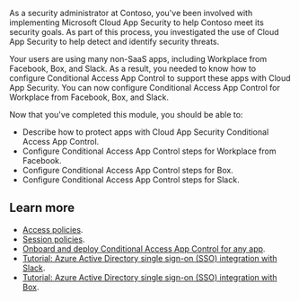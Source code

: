 As a security administrator at Contoso, you've been involved with implementing Microsoft Cloud App Security to help Contoso meet its security goals. As part of this process, you investigated the use of Cloud App Security to help detect and identify security threats.

Your users are using many non-SaaS apps, including Workplace from Facebook, Box, and Slack. As a result, you needed to know how to configure Conditional Access App Control to support these apps with Cloud App Security. You can now configure Conditional Access App Control for Workplace from Facebook, Box, and Slack.

Now that you've completed this module, you should be able to:

- Describe how to protect apps with Cloud App Security Conditional Access App Control.
- Configure Conditional Access App Control steps for Workplace from Facebook.
- Configure Conditional Access App Control steps for Box.
- Configure Conditional Access App Control steps for Slack.

## Learn more

- [Access policies](/cloud-app-security/access-policy-aad?azure-portal=true).
- [Session policies](/cloud-app-security/session-policy-aad?azure-portal=true).
- [Onboard and deploy Conditional Access App Control for any app](/cloud-app-security/proxy-deployment-any-app?azure-portal=true).
- [Tutorial: Azure Active Directory single sign-on (SSO) integration with Slack](/azure/active-directory/saas-apps/slack-tutorial?azure-portal=true).
- [Tutorial: Azure Active Directory single sign-on (SSO) integration with Box](/azure/active-directory/saas-apps/box-tutorial?azure-portal=true).
